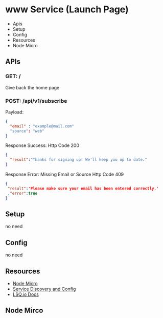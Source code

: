 www Service (Launch Page)
===

- Apis
- Setup
- Config
- Resources
- Node Micro


APIs
---
### GET: /

Give back the home page

### POST: /api/v1/subscribe

Payload:
```json
{
  "email" : "example@mail.com"
  "source": "web"
}
```

Response Success:
Http Code 200
```json
{
  "result":"Thanks for signing up! We'll keep you up to date."
}
```

Response Error:
Missing Email or Source
Http Code 409
```json
{
 "result":'Please make sure your email has been entered correctly.'
 ,"error":true
}
```

Setup
---
no need

Config
---
no need

Resources
---
- [Node Micro](https://github.com/lsqio/node-micro)
- [Service Discovery and Config](https://github.com/lsqio/lsq)
- [LSQ.io Docs](https://github.com/lsqio/docs)


Node Mirco
---



